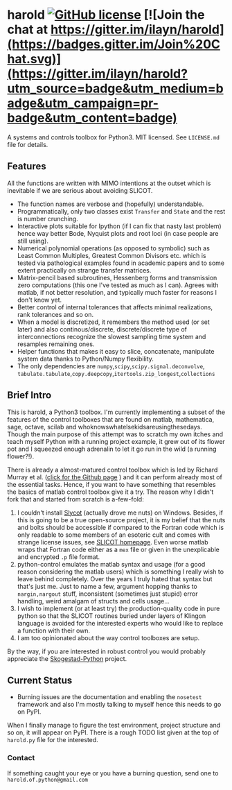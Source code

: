 # harold [![GitHub license](https://img.shields.io/github/license/mashape/apistatus.svg?style=plastic)](https://github.com/ilayn/harold/blob/master/LICENSE) [![Join the chat at https://gitter.im/ilayn/harold](https://badges.gitter.im/Join%20Chat.svg)](https://gitter.im/ilayn/harold?utm_source=badge&utm_medium=badge&utm_campaign=pr-badge&utm_content=badge)

A systems and controls toolbox for Python3. MIT licensed. See `LICENSE.md` file for details.


## Features

All the functions are written with MIMO intentions at the outset which is inevitable if we are serious about avoiding SLICOT. 

  - The function names are verbose and (hopefully) understandable. 
  - Programmatically, only two classes exist `Transfer` and `State` and the rest is number crunching.
  - Interactive plots suitable for Ipython (if I can fix that nasty last problem) hence way better Bode, Nyquist plots and root loci (in case people are still using). 
  - Numerical polynomial operations (as opposed to symbolic) such as Least Common Multiples, Greatest Common Divisors etc. which is tested via pathological examples found in academic papers and to some extent practically on strange transfer matrices.
  - Matrix-pencil based subroutines, Hessenberg forms and transmission zero computations (this one I've tested as much as I can). Agrees with matlab, if not better resolution, and typically much faster for reasons I don't know yet.
  - Better control of internal tolerances that affects minimal realizations, rank tolerances and so on. 
  - When a model is discretized, it remembers the method used (or set later) and also continous/discrete, discrete/discrete type of interconnections recognize the slowest sampling time system and resamples remaining ones. 
  - Helper functions that makes it easy to slice, concatenate, manipulate system data thanks to Python/Numpy flexibility. 
  - The only dependencies are `numpy`,`scipy`,`scipy.signal.deconvolve`,
  `tabulate.tabulate`,`copy.deepcopy`,`itertools.zip_longest`,`collections`


## Brief Intro

This is harold, a Python3 toolbox. I'm currently implementing a subset of the features of the control toolboxes that are found on matlab, mathematica, sage, octave, scilab and whoknowswhatelsekidsareusingthesedays. Though the main purpose of this attempt was to scratch my own itches and teach myself Python with a running project example, it grew out of its flower pot and I squeezed enough adrenalin to let it go run in the wild (a running flower?!). 

There is already a almost-matured control toolbox which is led by Richard Murray et al. ([click for the Github page](https://github.com/python-control/python-control) ) and it can perform already most of the essential tasks. Hence, if you want to have something that resembles the basics of matlab control toolbox give it a try. The reason why I didn't fork that and started from scratch is a-few-fold:

  1. I couldn't install [Slycot](https://github.com/jgoppert/Slycot) (actually drove me nuts) on Windows. Besides, if this is going to be a true open-source project, it is my belief that the nuts and bolts should be accessible if compared to the Fortran code which is only readable to some  members of an esoteric cult and comes with strange license issues, see [SLICOT homepage](http://slicot.org/). Even worse matlab wraps that Fortran code either as a `mex` file or given in the unexplicable and encrypted `.p` file format. 
  2. python-control emulates the matlab syntax and usage (for a good reason considering the matlab users) which is something I really wish to leave behind completely. Over the years I truly hated that syntax but that's just me. Just to name a few, argument hopping thanks to `nargin,nargout` stuff, inconsistent (sometimes just stupid) error handling, weird amalgam of structs and cells usage... 
  3. I wish to implement (or at least try) the production-quality code in pure python so that the SLICOT routines buried under layers of Klingon language is avoided for the interested experts who would like to replace a function with their own. 
  4. I am too opinionated about the way control toolboxes are setup. 


By the way, if you are interested in robust control you would probably appreciate the  [Skogestad-Python](https://github.com/alchemyst/Skogestad-Python) project. 


## Current Status

- Burning issues are the documentation and enabling the `nosetest` framework and also I'm mostly talking to myself hence this needs to go on PyPI.

When I finally manage to figure the test environment, project structure and so on, it will appear on PyPI. There is a rough TODO list given at the top of `harold.py` file for the interested.


### Contact

If something caught your eye or you have a burning question, send one to `harold.of.python@gmail.com`
